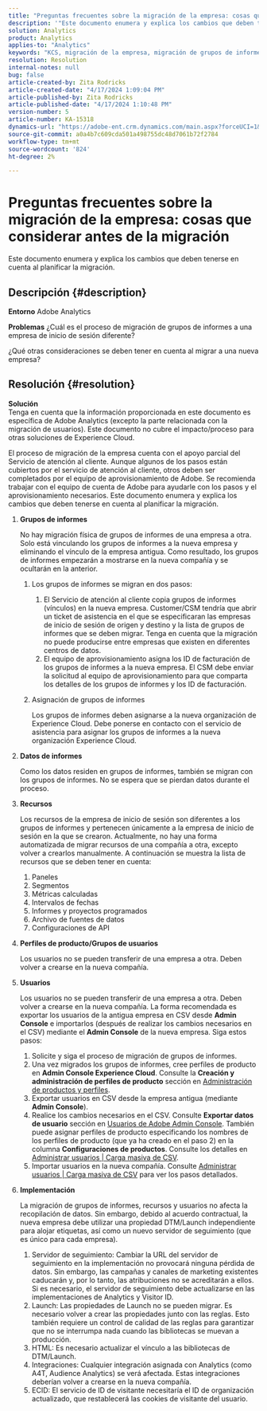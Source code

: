 ```yaml
---
title: "Preguntas frecuentes sobre la migración de la empresa: cosas que considerar antes de la migración"
description: '"Este documento enumera y explica los cambios que deben tenerse en cuenta al planificar la migración".'
solution: Analytics
product: Analytics
applies-to: "Analytics"
keywords: "KCS, migración de la empresa, migración de grupos de informes, Adobe Analytics, Admin Console, preguntas frecuentes, nueva empresa, aprovisionamiento, CSM, equipo de cuenta de Adobe, preguntas frecuentes"
resolution: Resolution
internal-notes: null
bug: false
article-created-by: Zita Rodricks
article-created-date: "4/17/2024 1:09:04 PM"
article-published-by: Zita Rodricks
article-published-date: "4/17/2024 1:10:48 PM"
version-number: 5
article-number: KA-15318
dynamics-url: "https://adobe-ent.crm.dynamics.com/main.aspx?forceUCI=1&pagetype=entityrecord&etn=knowledgearticle&id=22a7afa9-bbfc-ee11-a1ff-6045bd0065b6"
source-git-commit: a0a4b7c609cda501a498755dc48d7061b72f2784
workflow-type: tm+mt
source-wordcount: '824'
ht-degree: 2%

---
```


# Preguntas frecuentes sobre la migración de la empresa: cosas que considerar antes de la migración


Este documento enumera y explica los cambios que deben tenerse en cuenta al planificar la migración.



## Descripción {#description}


<b>Entorno</b>
Adobe Analytics

<b>Problemas</b>
¿Cuál es el proceso de migración de grupos de informes a una empresa de inicio de sesión diferente?

¿Qué otras consideraciones se deben tener en cuenta al migrar a una nueva empresa?


## Resolución {#resolution}


<b>Solución</b>
<br>Tenga en cuenta que la información proporcionada en este documento es específica de Adobe Analytics (excepto la parte relacionada con la migración de usuarios). Este documento no cubre el impacto/proceso para otras soluciones de Experience Cloud.<br>




El proceso de migración de la empresa cuenta con el apoyo parcial del Servicio de atención al cliente. Aunque algunos de los pasos están cubiertos por el servicio de atención al cliente, otros deben ser completados por el equipo de aprovisionamiento de Adobe. Se recomienda trabajar con el equipo de cuenta de Adobe para ayudarle con los pasos y el aprovisionamiento necesarios. Este documento enumera y explica los cambios que deben tenerse en cuenta al planificar la migración.

1. <b>Grupos de informes</b>

   No hay migración física de grupos de informes de una empresa a otra. Solo está vinculando los grupos de informes a la nueva empresa y eliminando el vínculo de la empresa antigua. Como resultado, los grupos de informes empezarán a mostrarse en la nueva compañía y se ocultarán en la anterior.

   1. Los grupos de informes se migran en dos pasos:
      1. El Servicio de atención al cliente copia grupos de informes (vínculos) en la nueva empresa. Customer/CSM tendría que abrir un ticket de asistencia en el que se especificaran las empresas de inicio de sesión de origen y destino y la lista de grupos de informes que se deben migrar. Tenga en cuenta que la migración no puede producirse entre empresas que existen en diferentes centros de datos.
      2. El equipo de aprovisionamiento asigna los ID de facturación de los grupos de informes a la nueva empresa. El CSM debe enviar la solicitud al equipo de aprovisionamiento para que comparta los detalles de los grupos de informes y los ID de facturación.
   2. Asignación de grupos de informes

      Los grupos de informes deben asignarse a la nueva organización de Experience Cloud. Debe ponerse en contacto con el servicio de asistencia para asignar los grupos de informes a la nueva organización Experience Cloud.
2. <b>Datos de informes</b>

   Como los datos residen en grupos de informes, también se migran con los grupos de informes. No se espera que se pierdan datos durante el proceso.
3. <b>Recursos</b>

   Los recursos de la empresa de inicio de sesión son diferentes a los grupos de informes y pertenecen únicamente a la empresa de inicio de sesión en la que se crearon. Actualmente, no hay una forma automatizada de migrar recursos de una compañía a otra, excepto volver a crearlos manualmente. A continuación se muestra la lista de recursos que se deben tener en cuenta:

   1. Paneles
   2. Segmentos
   3. Métricas calculadas 
   4. Intervalos de fechas
   5. Informes y proyectos programados
   6. Archivo de fuentes de datos
   7. Configuraciones de API
4. <b>Perfiles de producto/Grupos de usuarios</b>

   Los usuarios no se pueden transferir de una empresa a otra. Deben volver a crearse en la nueva compañía.
5. <b>Usuarios</b>

   Los usuarios no se pueden transferir de una empresa a otra. Deben volver a crearse en la nueva compañía. La forma recomendada es exportar los usuarios de la antigua empresa en CSV desde <b>Admin Console</b> e importarlos (después de realizar los cambios necesarios en el CSV) mediante el <b>Admin Console</b> de la nueva empresa. Siga estos pasos:

   1. Solicite y siga el proceso de migración de grupos de informes.
   2. Una vez migrados los grupos de informes, cree perfiles de producto en <b>Admin Console Experience Cloud</b>. Consulte la <b>Creación y administración de perfiles de producto</b> sección en [Administración de productos y perfiles](https://helpx.adobe.com/in/enterprise/using/manage-products-and-profiles.html).
   3. Exportar usuarios en CSV desde la empresa antigua (mediante <b>Admin Console</b>).
   4. Realice los cambios necesarios en el CSV. Consulte <b>Exportar datos de usuario</b> sección en [Usuarios de Adobe Admin Console](https://helpx.adobe.com/in/enterprise/using/users.html). También puede asignar perfiles de producto especificando los nombres de los perfiles de producto (que ya ha creado en el paso 2) en la columna <b>Configuraciones de productos</b>. Consulte los detalles en [Administrar usuarios | Carga masiva de CSV](https://helpx.adobe.com/in/enterprise/using/bulk-upload-users.html).
   5. Importar usuarios en la nueva compañía. Consulte [Administrar usuarios | Carga masiva de CSV](https://helpx.adobe.com/in/enterprise/using/bulk-upload-users.html) para ver los pasos detallados.
6. <b>Implementación</b>

   La migración de grupos de informes, recursos y usuarios no afecta la recopilación de datos. Sin embargo, debido al acuerdo contractual, la nueva empresa debe utilizar una propiedad DTM/Launch independiente para alojar etiquetas, así como un nuevo servidor de seguimiento (que es único para cada empresa).

   1. Servidor de seguimiento: Cambiar la URL del servidor de seguimiento en la implementación no provocará ninguna pérdida de datos. Sin embargo, las campañas y canales de marketing existentes caducarán y, por lo tanto, las atribuciones no se acreditarán a ellos. Si es necesario, el servidor de seguimiento debe actualizarse en las implementaciones de Analytics y Visitor ID.
   2. Launch: Las propiedades de Launch no se pueden migrar. Es necesario volver a crear las propiedades junto con las reglas. Esto también requiere un control de calidad de las reglas para garantizar que no se interrumpa nada cuando las bibliotecas se muevan a producción.
   3. HTML: Es necesario actualizar el vínculo a las bibliotecas de DTM/Launch.
   4. Integraciones: Cualquier integración asignada con Analytics (como A4T, Audience Analytics) se verá afectada. Estas integraciones deberían volver a crearse en la nueva compañía.
   5. ECID: El servicio de ID de visitante necesitaría el ID de organización actualizado, que restablecerá las cookies de visitante del usuario.


